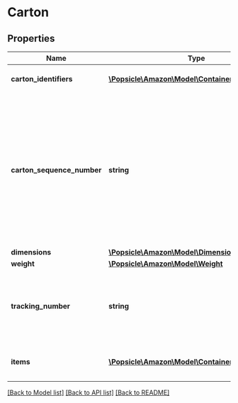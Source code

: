 # Carton

## Properties
Name | Type | Description | Notes
------------ | ------------- | ------------- | -------------
**carton_identifiers** | [**\Popsicle\Amazon\Model\ContainerIdentification[]**](ContainerIdentification.md) | A list of carton identifiers. | [optional] 
**carton_sequence_number** | **string** | Carton sequence number for the carton. The first carton will be 001, the second 002, and so on. This number is used as a reference to refer to this carton from the pallet level. | 
**dimensions** | [**\Popsicle\Amazon\Model\Dimensions**](Dimensions.md) |  | [optional] 
**weight** | [**\Popsicle\Amazon\Model\Weight**](Weight.md) |  | [optional] 
**tracking_number** | **string** | This is required to be provided for every carton in the small parcel shipments. | [optional] 
**items** | [**\Popsicle\Amazon\Model\ContainerItem[]**](ContainerItem.md) | A list of container item details. | 

[[Back to Model list]](../../README.md#documentation-for-models) [[Back to API list]](../../README.md#documentation-for-api-endpoints) [[Back to README]](../../README.md)

